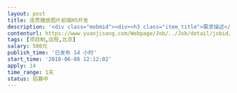 ```yaml
---                
layout: post       
title: 连贯播放图片前端H5开发           
description: '<div class="mobmid"><div><h3 class="item_title">需求描述</h3><p>一、需求描述<br/>-竖版播放图片，左滑切换到下一张（有左滑提示标志），图片在播放时为动态展示效果<br/>-文案为浮动样式，全部浮现<br/>-插入背景音乐 <br/>-色调 暖色系<br/>二、技术要求<br/>-图片为动态图片（小幅度动态-类似于车轮慢速转动）</p></div><!--info end--></div>'     
contenturl: https://www.yuanjisong.com/Webpage/Job/../Job/detail/jobid/101542      
tags: [项目制,远程,北京]            
salary: 500元          
publish_time: '已发布 14 小时'         
start_time: '2018-06-08 12:12:02'           
apply: 14                   
time_range: 1天              
status: 招募中                  
---                 
```


